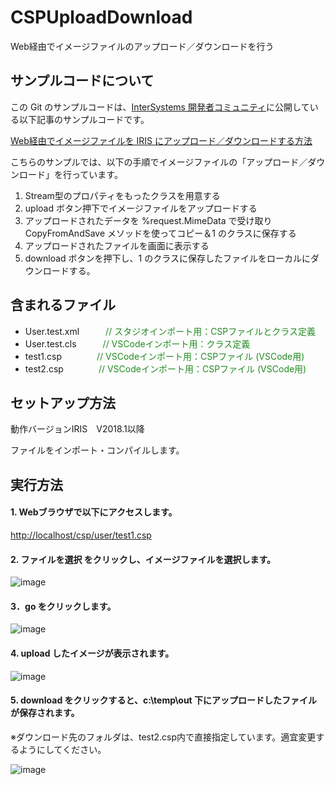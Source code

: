 # CSPUploadDownload
Web経由でイメージファイルのアップロード／ダウンロードを行う

## サンプルコードについて
この Git のサンプルコードは、[InterSystems 開発者コミュニティ](https://jp.community.intersystems.com/)に公開している以下記事のサンプルコードです。  
  
[Web経由でイメージファイルを IRIS にアップロード／ダウンロードする方法](https://jp.community.intersystems.com/node/525251)

  
こちらのサンプルでは、以下の手順でイメージファイルの「アップロード／ダウンロード」を行っています。  

1. Stream型のプロパティをもったクラスを用意する
2. upload ボタン押下でイメージファイルをアップロードする
3. アップロードされたデータを %request.MimeData で受け取り CopyFromAndSave メソッドを使ってコピー＆1 のクラスに保存する
4. アップロードされたファイルを画面に表示する
5. download ボタンを押下し、1 のクラスに保存したファイルをローカルにダウンロードする。
  
  
## 含まれるファイル

* User.test.xml　　　<font color="ForestGreen">// スタジオインポート用：CSPファイルとクラス定義</font>
* User.test.cls　　　<font color="ForestGreen">// VSCodeインポート用：クラス定義 </font>
* test1.csp　　　　<font color="ForestGreen">// VSCodeインポート用：CSPファイル (VSCode用) </font> 
* test2.csp　　　　<font color="ForestGreen">// VSCodeインポート用：CSPファイル (VSCode用) </font>

  
## セットアップ方法
動作バージョンIRIS　V2018.1以降
 
ファイルをインポート・コンパイルします。

  
## 実行方法

#### 1. Webブラウザで以下にアクセスします。
[http://localhost/csp/user/test1.csp](http://localhost/csp/user/test1.csp)

#### 2. ファイルを選択 をクリックし、イメージファイルを選択します。
![image](https://user-images.githubusercontent.com/24215130/188342333-dfea209d-ef8b-48d5-93e9-89c94efab401.png)

#### 3．go をクリックします。
![image](https://user-images.githubusercontent.com/24215130/188342428-c5dca21b-d109-4f32-b184-5ff851b7f93c.png)

#### 4. upload したイメージが表示されます。
![image](https://user-images.githubusercontent.com/24215130/188343003-8a1b0205-43fc-417d-99e3-f76384e70ee5.png)

#### 5. download をクリックすると、c:\temp\out 下にアップロードしたファイルが保存されます。
※ダウンロード先のフォルダは、test2.csp内で直接指定しています。適宜変更するようにしてください。  
  
![image](https://user-images.githubusercontent.com/24215130/188342926-e1c8dad8-16f8-4004-8f18-2846a7fef339.png)


~~~

